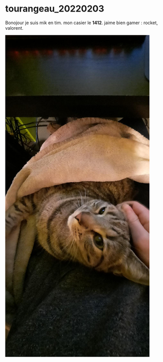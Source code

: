 # tourangeau_20220203

Bonojour je suis mik en tim. mon casier le **1412**. jaime bien gamer : rocket, valorent. 

![photo](medias/MicrosoftTeams-image.png)
